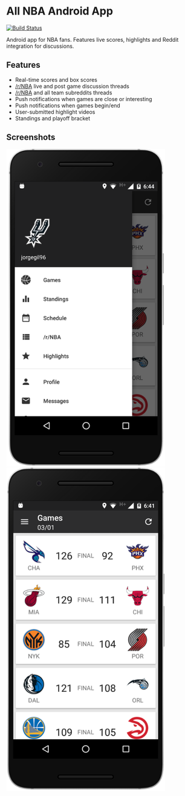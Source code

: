 # All NBA Android App
[![Build Status](https://img.shields.io/badge/release-alpha-green.svg)](LICENSE)

Android app for NBA fans. Features live scores, highlights and Reddit integration for discussions.

## Features
* Real-time scores and box scores
* [/r/NBA](https://www.reddit.com/r/nba) live and post game discussion threads
* [/r/NBA](https://www.reddit.com/r/nba) and all team subreddits threads
* Push notifications when games are close or interesting
* Push notifications when games begin/end
* User-submitted highlight videos
* Standings and playoff bracket

## Screenshots
<img src="art/menu.png" alt="Ready" width="420px;"/>
<img src="art/games.png" alt="Ready" width="420px;"/>

